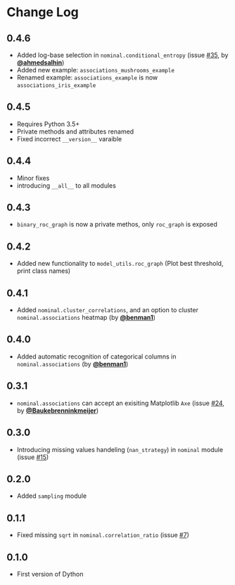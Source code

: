 # Change Log

## 0.4.6
* Added log-base selection in `nominal.conditional_entropy` (issue [#35](https://github.com/shakedzy/dython/issues/35), by **[@ahmedsalhin](https://github.com/ahmedsalhin)**)
* Added new example: `associations_mushrooms_example`
* Renamed example: `associations_example` is now `associations_iris_example`

## 0.4.5
* Requires Python 3.5+
* Private methods and attributes renamed
* Fixed incorrect `__version__` varaible

## 0.4.4
* Minor fixes
* introducing `__all__` to all modules

## 0.4.3
* `binary_roc_graph` is now a private methos, only `roc_graph` is exposed

## 0.4.2
* Added new functionality to `model_utils.roc_graph` (Plot best threshold, print class names)

## 0.4.1
* Added `nominal.cluster_correlations`, and an option to cluster `nominal.associations` heatmap (by **[@benman1](https://github.com/benman1)**)

## 0.4.0
* Added automatic recognition of categorical columns in `nominal.associations` (by **[@benman1](https://github.com/benman1)**)

## 0.3.1
* `nominal.associations` can accept an exisiting Matplotlib `Axe` (issue [#24](https://github.com/shakedzy/dython/issues/24), by **[@Baukebrenninkmeijer](https://github.com/Baukebrenninkmeijer)**)

## 0.3.0
* Introducing missing values handeling (`nan_strategy`) in `nominal` module (issue [#15](https://github.com/shakedzy/dython/issues/15))

## 0.2.0
* Added `sampling` module

## 0.1.1
* Fixed missing `sqrt` in `nominal.correlation_ratio` (issue [#7](https://github.com/shakedzy/dython/issues/7))

## 0.1.0
* First version of Dython